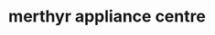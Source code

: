 ---
title: "merthyr appliance centre"
url: /merthyr-tydfil/merthyr-appliance-centre/
shop: electrical
---